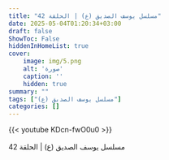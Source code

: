 ```yaml
---
title: "مسلسل يوسف الصديق (ع) | الحلقة 42"
date: 2025-05-04T01:20:34+03:00
draft: false
ShowToc: False
hiddenInHomeList: true
cover:
    image: img/5.png
    alt: 'صورة'
    caption: ''
    hidden: true
summary: ""
tags: ["مسلسل يوسف الصديق (ع)"]
categories: []
---
```


{{< youtube KDcn-fwO0u0 >}}  
 <br>
مسلسل يوسف الصديق (ع) | الحلقة 42